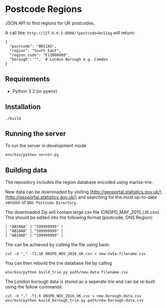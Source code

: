 # Postcode Regions
JSON API to find regions for UK postcodes.

A call like: `http://127.0.0.1:8000/?postcode=bn11ag` will return:

    {
      "postcode": "BN11AG",
      "region": "South East",
      "region_code": "E12000008",
      "borough": "",  # London Borough e.g. Camden
    }

## Requirements

- Python 3.2 (or pyenv)

## Installation

    ./build

## Running the server

To run the server in development mode

    env/bin/python server.py

## Building data

The repository includes the region database encoded using marisa-trie.

New data can be downloaded by visiting [http://geoportal.statistics.gov.uk/](http://geoportal.statistics.gov.uk/) and searching for the most up-to-date version of `ONS Postcode Directory`.

The downloaded Zip will contain large csv file (ONSPD_MAY_2015_UK.csv). This should be edited into the following format (postcode, ONS Region):

    | "AB10AA" | "S99999999" |
    | "AB10AB" | "S99999999" |
    | "AB10AD" | "S99999999" |

The can be achieved by cutting the file using bash:
    
    cut -d "," -f1,16 ONSPD_NOV_2016_UK.csv > new-data-filename.csv

You can then rebuild the trie database file by calling

    env/bin/python build_trie.py path/new-data-filename.csv

The London borough data is stored as a seperate trie and can be re-built using the follow commands:

    cut -d "," -f1,6 ONSPD_NOV_2016_UK.csv > new-borough-data.csv
    env/bin/python build_borough_trie.py path/new-borough-data.csv
   
